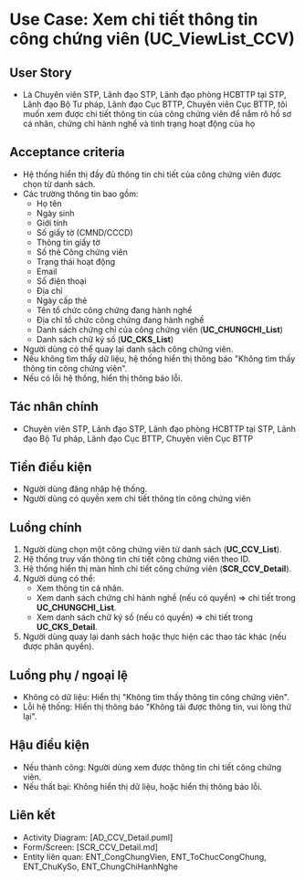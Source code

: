 # Use Case: Xem chi tiết thông tin công chứng viên (UC_ViewList_CCV)

## User Story
- Là Chuyên viên STP, Lãnh đạo STP, Lãnh đạo phòng HCBTTP tại STP, Lãnh đạo Bộ Tư pháp, Lãnh đạo Cục BTTP, Chuyên viên Cục BTTP, tôi muốn xem được chi tiết thông tin của công chứng viên để nắm rõ hồ sơ cá nhân, chứng chỉ hành nghề và tình trạng hoạt động của họ

## Acceptance criteria
- Hệ thống hiển thị đầy đủ thông tin chi tiết của công chứng viên được chọn từ danh sách.
- Các trường thông tin bao gồm: 
    - Họ tên 
    - Ngày sinh
    - Giới tính
    - Số giấy tờ (CMND/CCCD)
    - Thông tin giấy tờ
    - Số thẻ Công chứng viên
    - Trạng thái hoạt động
    - Email
    - Số điện thoại
    - Địa chỉ 
    - Ngày cấp thẻ
    - Tên tổ chức công chứng đang hành nghề
    - Địa chỉ tổ chức công chứng đang hành nghề
    - Danh sách chứng chỉ của công chứng viên (**UC_CHUNGCHI_List**)
    - Danh sách chữ ký số (**UC_CKS_List**)
- Người dùng có thể quay lại danh sách công chứng viên.
- Nếu không tìm thấy dữ liệu, hệ thống hiển thị thông báo "Không tìm thấy thông tin công chứng viên".
- Nếu có lỗi hệ thống, hiển thị thông báo lỗi.  

## Tác nhân chính
- Chuyên viên STP, Lãnh đạo STP, Lãnh đạo phòng HCBTTP tại STP, Lãnh đạo Bộ Tư pháp, Lãnh đạo Cục BTTP, Chuyên viên Cục BTTP

## Tiền điều kiện
- Người dùng đăng nhập hệ thống.
- Người dùng có quyền xem chi tiết thông tin công chứng viên

## Luồng chính
1. Người dùng chọn một công chứng viên từ danh sách (**UC_CCV_List**).
2. Hệ thống truy vấn thông tin chi tiết công chứng viên theo ID.
3. Hệ thống hiển thị màn hình chi tiết công chứng viên (**SCR_CCV_Detail**).
4. Người dùng có thể:
   - Xem thông tin cá nhân.
   - Xem danh sách chứng chỉ hành nghề (nếu có quyền) => chi tiết trong **UC_CHUNGCHI_List**.
   - Xem danh sách chữ ký số (nếu có quyền) => chi tiết trong **UC_CKS_Detail**.
5. Người dùng quay lại danh sách hoặc thực hiện các thao tác khác (nếu được phân quyền).

## Luồng phụ / ngoại lệ
- Không có dữ liệu: Hiển thị "Không tìm thấy thông tin công chứng viên".
- Lỗi hệ thống: Hiển thị thông báo "Không tải được thông tin, vui lòng thử lại".

## Hậu điều kiện
- Nếu thành công: Người dùng xem được thông tin chi tiết công chứng viên.
- Nếu thất bại: Không hiển thị dữ liệu, hoặc hiển thị thông báo lỗi.

## Liên kết
- Activity Diagram: [AD_CCV_Detail.puml]
- Form/Screen: [SCR_CCV_Detail.md]
- Entity liên quan: ENT_CongChungVien, ENT_ToChucCongChung, ENT_ChuKySo, ENT_ChungChiHanhNghe
